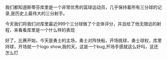 我们都知道斯蒂芬库里是一个非常优秀的篮球运动员，几乎保持着所有三分球的记录,是历史上最伟大的三分射手。

今天我们将我们对库里最近999个三分球做了个总体评分，并且给了他无限远的射程，来看看库里是一个什么样的表现

好了，比赛开始，今天是勇士的主场，勇士对阵快船，开场挑球，勇士球权，库里持球，开场就一个logo  show,我的天，这是一个bug,开场手感就这么好吗，这还怎么打


